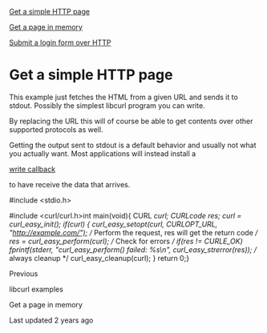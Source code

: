 <a href="get.html" class="navButton-94f2579c--pageItemWithChildrenNested-2c5d8183--navButtonClickable-161b88ca--navButtonOpened-6a88552e">

<span class="text-4505230f--UIH300-2063425d--textContentFamily-49a318e1--navButtonLabel-14a4968f">Get a simple HTTP page</span>

</a>

<a href="getinmem.html" class="navButton-94f2579c--pageItemWithChildrenNested-2c5d8183--navButtonClickable-161b88ca">

<span class="text-4505230f--UIH300-2063425d--textContentFamily-49a318e1--navButtonLabel-14a4968f">Get a page in memory</span>

</a>

<a href="login.html" class="navButton-94f2579c--pageItemWithChildrenNested-2c5d8183--navButtonClickable-161b88ca">

<span class="text-4505230f--UIH300-2063425d--textContentFamily-49a318e1--navButtonLabel-14a4968f">Submit a login form over HTTP</span>

</a>

# <span class="text-4505230f--DisplayH900-bfb998fa--textContentFamily-49a318e1">Get a simple HTTP page</span>

<span class="text-4505230f--UIH300-2063425d--textUIFamily-5ebd8e40--text-8ee2c8b2">

</span>

<span class="text-4505230f--TextH400-3033861f--textContentFamily-49a318e1">

<span data-key="997f32fd9a404b7abf31713fb156b371">

<span data-offset-key="997f32fd9a404b7abf31713fb156b371:0">This example just fetches the HTML from a given URL and sends it to stdout. Possibly the simplest libcurl program you can write.</span>

</span>

</span>

<span class="text-4505230f--TextH400-3033861f--textContentFamily-49a318e1">

<span data-key="a26ff88067fa469698092a321d2ad00c">

<span data-offset-key="a26ff88067fa469698092a321d2ad00c:0">By replacing the URL this will of course be able to get contents over other supported protocols as well.</span>

</span>

</span>

<span class="text-4505230f--TextH400-3033861f--textContentFamily-49a318e1">

<span data-key="0206a03c1769451a8095d5bef4b18260">

<span data-offset-key="0206a03c1769451a8095d5bef4b18260:0">Getting the output sent to stdout is a default behavior and usually not what you actually want. Most applications will instead install a </span>

</span>

<a href="../callbacks/write.html" class="link-a079aa82--primary-53a25e66--link-faf6c434">

<span data-key="294e69e738e7421d939804620a64ae1e">

<span data-offset-key="294e69e738e7421d939804620a64ae1e:0">write callback</span>

</span>

</a>

<span data-key="4627b4d1f0e942d7b056e3c964d4bd83">

<span data-offset-key="4627b4d1f0e942d7b056e3c964d4bd83:0"> to have receive the data that arrives.</span>

</span>

</span> #include <stdio.h>

#include <curl/curl.h>​int main(void){ CURL _curl; CURLcode res;​ curl = curl_easy_init(); if(curl) { curl_easy_setopt(curl, CURLOPT_URL, "http://example.com/");​ /_ Perform the request, res will get the return code _/ res = curl_easy_perform(curl); /_ Check for errors _/ if(res != CURLE_OK) fprintf(stderr, "curl_easy_perform() failed: %s\n", curl_easy_strerror(res));​ /_ always cleanup \*/ curl_easy_cleanup(curl); } return 0;}<a href="../examples.html" class="reset-3c756112--card-6570f064--whiteCard-fff091a4--cardPrevious-56a5e674">

</a>

<span class="text-4505230f--TextH200-a3425406--textContentFamily-49a318e1">Previous</span>

<span class="text-4505230f--UIH400-4e41e82a--textContentFamily-49a318e1">libcurl examples</span>

<a href="getinmem.html" class="reset-3c756112--card-6570f064--whiteCard-fff091a4--cardNext-19241c42">

</a>

<span class="text-4505230f--UIH400-4e41e82a--textContentFamily-49a318e1">Get a page in memory</span>

<span class="text-4505230f--TextH200-a3425406--textContentFamily-49a318e1">Last updated 2 years ago</span>

